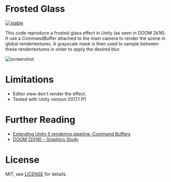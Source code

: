Frosted Glass
===============

[![stable](http://badges.github.io/stability-badges/dist/stable.svg)](http://github.com/badges/stability-badges)

This code reproduce a frosted glass effect in Unity (as seen in DOOM 2k16). It use a CommandBuffer attached to the main camera to render the scene in global rendertextures. A grayscale mask is then used to sample between these rendertextures in order to apply the desired blur.

 ![screenshot](Screenshots/screen0.gif)

Limitations
===============

* Editor view don't render the effect.
* Tested with Unity version 2017.1.1f1

Further Reading
===============

 - [Extending Unity 5 rendering pipeline: Command Buffers](https://blogs.unity3d.com/2015/02/06/extending-unity-5-rendering-pipeline-command-buffers/)
 - [DOOM (2016) - Graphics Study](http://www.adriancourreges.com/blog/2016/09/09/doom-2016-graphics-study/)

License
===============

MIT, see [LICENSE](LICENSE) for details.
